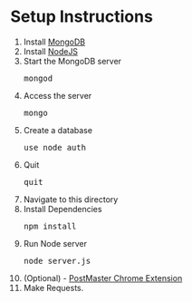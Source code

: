 # Setup Instructions

1. Install [MongoDB](http://www.mongodb.org/)
2. Install [NodeJS](http://nodejs.org/)
3. Start the MongoDB server <pre>mongod</pre>
4. Access the server <pre>mongo</pre>
5. Create a database <pre>use node_auth</pre>
6. Quit <pre>quit</pre>
7. Navigate to this directory
8. Install Dependencies <pre>npm install</pre>
9. Run Node server <pre>node server.js</pre>
10. (Optional) - [PostMaster Chrome Extension](https://chrome.google.com/webstore/detail/postman-rest-client/fdmmgilgnpjigdojojpjoooidkmcomcm?hl=en)
11. Make Requests.
